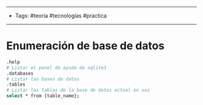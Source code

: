 ------
- Tags: #teoria #tecnologías #practica 
------

# Enumeración de base de datos

```bash
.help 
# Listar el panel de ayuda de sqlite3
.databases
# Listar las bases de datos
.tables 
# Listar las tablas de la base de datos actual en uso 
select * from {table_name};
```
